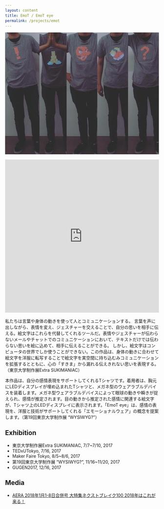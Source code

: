 ```yaml
---
layout: content
title: EmoT / EmoT eye
permalink: /projects/emot
---
```


![](/assets/images/others/emot/top.jpg)

<iframe width="100%" height="500px" src="https://www.youtube.com/embed/SlrWDUzb-Yo" frameborder="0" allow="encrypted-media" allowfullscreen></iframe>

私たちは言葉や身体の動きを使って人とコミュニケーションする。 言葉を声に出しながら、表情を変え、ジェスチャーを交えることで、自分の思いを相手に伝える。絵文字はこれらを代替してくれるツールだ。表情やジェスチャーが伝わらないメールやチャットでのコミュニケーションにおいて、テキストだけでは伝わらない思いを絵に込めて、相手に伝えることができる。 しかし、絵文字はコンピュータの世界でしか使うことができない。この作品は、身体の動きに合わせて絵文字を洋服に転写することで絵文字を実空間に持ち込むみコミュニケーションを拡張するとともに、心の「すきま」から漏れる伝えきれない思いを表現する。（東京大学制作展Extra SUKIMANIAC）

本作品は、自分の感情表現をサポートしてくれるTシャツです。着用者は、胸元にLEDディスプレイが埋め込まれたTシャツと、メガネ型のウェアラブルデバイスを装着します。メガネ型ウェアラブルデバイスによって眼球の動きや瞬きが捉えられ、感情が推定されます。目の動きから推定された感情に関連する絵文字が、Tシャツ上のLEDディスプレイに表示されます。「EmoT eye」は、感情の表現を、洋服と技術がサポートしてくれる「エモーショナルウェア」の概念を提案します。（第19回東京大学制作展 “WYSIWYG?”）

## Exhibition
- 東京大学制作展Extra SUKIMANIAC, 7/7~7/10, 2017
- TEDxUTokyo, 7/16, 2017
- Maker Faire Tokyo, 8/5~8/6, 2017
- 第19回東京大学制作展 “WYSIWYG?”, 11/16~11/20, 2017
- GUGEN2017, 12/16, 2017

## Media
- [AERA 2018年1月1-8日合併号 大特集ネクストブレイク100 2018年はこれが来る！](https://dot.asahi.com/aera/2017122600036.html)